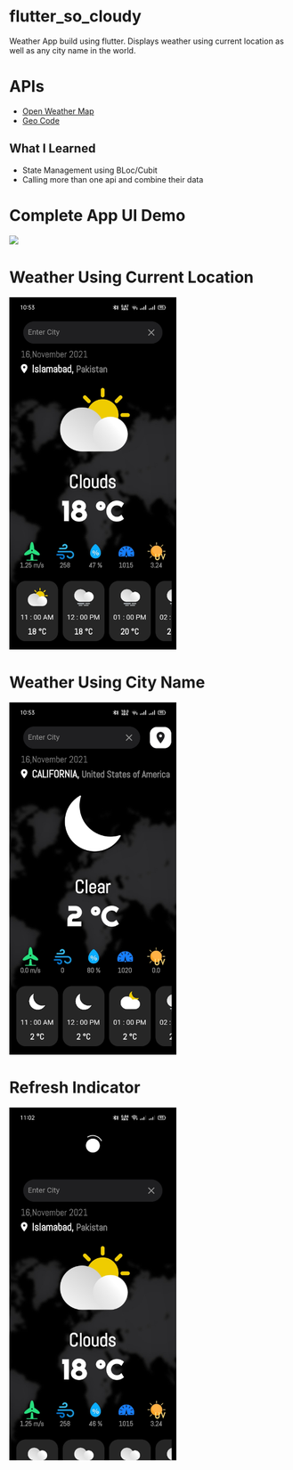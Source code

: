 # flutter_so_cloudy
Weather App build using flutter. Displays weather using current location as well as any city name in the world.

# APIs
  * <a href="https://openweathermap.org/" > Open Weather Map</a>
  * <a href="https://geocode.xyz/api" > Geo Code</a>

## What I Learned
  * State Management using BLoc/Cubit
  * Calling more than one api and combine their data

# Complete App UI Demo

<img src="/assets/demo/1.gif" width="300"/>

# Weather Using Current Location

<img src="/assets/demo/2.jpg"  width="300" >

# Weather Using City Name

<img src="/assets/demo/3.jpg"  width="300" >

# Refresh Indicator

<img src="/assets/demo/4.jpg"  width="300" >



